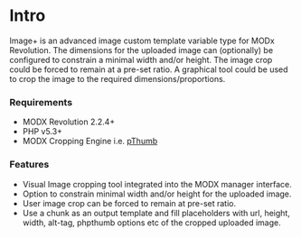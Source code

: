 # Intro

Image+ is an advanced image custom template variable type for MODx Revolution. The dimensions for the uploaded image can 
(optionally) be configured to constrain a minimal width and/or height. The image crop could be forced to remain at a 
pre-set ratio. A graphical tool could be used to crop the image to the required dimensions/proportions.

### Requirements

* MODX Revolution 2.2.4+
* PHP v5.3+
* MODX Cropping Engine i.e. [pThumb](http://modx.com/extras/package/pthumb)

### Features

* Visual Image cropping tool integrated into the MODX manager interface.
* Option to constrain minimal width and/or height for the uploaded image. 
* User image crop can be forced to remain at pre-set ratio.
* Use a chunk as an output template and fill placeholders with url, height, width, alt-tag, phpthumb options etc of the 
  cropped uploaded image.

<!-- Piwik -->
<script type="text/javascript">
  var _paq = _paq || [];
  _paq.push(['trackPageView']);
  _paq.push(['enableLinkTracking']);
  (function() {
    var u="//piwik.partout.info/";
    _paq.push(['setTrackerUrl', u+'piwik.php']);
    _paq.push(['setSiteId', 13]);
    var d=document, g=d.createElement('script'), s=d.getElementsByTagName('script')[0];
    g.type='text/javascript'; g.async=true; g.defer=true; g.src=u+'piwik.js'; s.parentNode.insertBefore(g,s);
  })();
</script>
<noscript><p><img src="//piwik.partout.info/piwik.php?idsite=13" style="border:0;" alt="" /></p></noscript>
<!-- End Piwik Code -->

